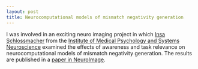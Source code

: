 ```yaml
---
layout: post
title: Neurocomputational models of mismatch negativity generation
---
```

I was involved in an exciting neuro imaging project in which [Insa Schlossmacher](https://www.medizin.uni-muenster.de/en/medpsych/institute/team/insa-schlossmacher.html) from the [ Institute of Medical Psychology and Systems Neuroscience](https://www.medizin.uni-muenster.de/en/medpsych/home.html) examined the effects of awareness and task relevance on neurocomputational models of mismatch negativity generation. The results are published in a [paper in NeuroImage](https://www.sciencedirect.com/science/article/pii/S1053811922006450).
